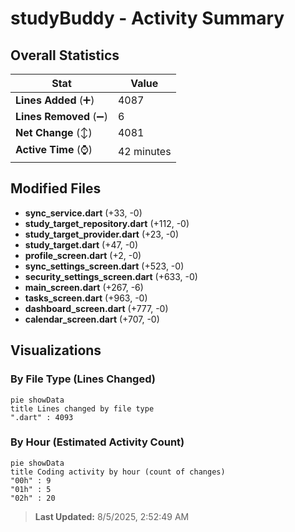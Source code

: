 # studyBuddy - Activity Summary 

## Overall Statistics

| Stat                   | Value                                                             |
| ---------------------- | ----------------------------------------------------------------- |
| **Lines Added** (➕)   | 4087                                          |
| **Lines Removed** (➖) | 6                                        |
| **Net Change** (↕)    | 4081                |
| **Active Time** (⌚)   | 42 minutes |


## Modified Files
- **sync_service.dart** (+33, -0)
- **study_target_repository.dart** (+112, -0)
- **study_target_provider.dart** (+23, -0)
- **study_target.dart** (+47, -0)
- **profile_screen.dart** (+2, -0)
- **sync_settings_screen.dart** (+523, -0)
- **security_settings_screen.dart** (+633, -0)
- **main_screen.dart** (+267, -6)
- **tasks_screen.dart** (+963, -0)
- **dashboard_screen.dart** (+777, -0)
- **calendar_screen.dart** (+707, -0)

## Visualizations

### By File Type (Lines Changed)

```mermaid
pie showData
title Lines changed by file type
".dart" : 4093
```

### By Hour (Estimated Activity Count)

```mermaid
pie showData
title Coding activity by hour (count of changes)
"00h" : 9
"01h" : 5
"02h" : 20
```


> **Last Updated:** 8/5/2025, 2:52:49 AM